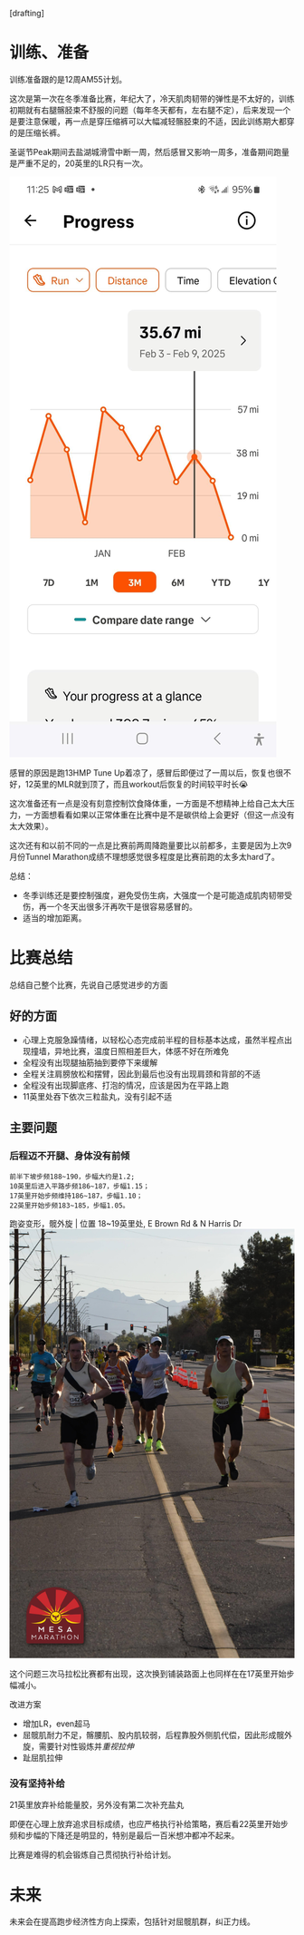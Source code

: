 
[drafting]

# 训练、准备
训练准备跟的是12周AM55计划。

这次是第一次在冬季准备比赛，年纪大了，冷天肌肉韧带的弹性是不太好的，训练初期就有右腿髂胫束不舒服的问题（每年冬天都有，左右腿不定），后来发现一个是要注意保暖，再一点是穿压缩裤可以大幅减轻髂胫束的不适，因此训练期大都穿的是压缩长裤。

圣诞节Peak期间去盐湖城滑雪中断一周，然后感冒又影响一周多，准备期间跑量是严重不足的，20英里的LR只有一次。

![mesa marathon](/img/2025-02-08-mesa-marathon/Screenshot_20250218_112501_Strava.jpg)

感冒的原因是跑13HMP Tune Up着凉了，感冒后即便过了一周以后，恢复也很不好，12英里的MLR就到顶了，而且workout后恢复的时间较平时长😭

这次准备还有一点是没有刻意控制饮食降体重，一方面是不想精神上给自己太大压力，一方面想看看如果以正常体重在比赛中是不是碳供给上会更好（但这一点没有太大效果）。

这次还有和以前不同的一点是比赛前两周降跑量要比以前都多，主要是因为上次9月份Tunnel Marathon成绩不理想感觉很多程度是比赛前跑的太多太hard了。

总结：
- 冬季训练还是要控制强度，避免受伤生病，大强度一个是可能造成肌肉韧带受伤，再一个冬天出很多汗再吹干是很容易感冒的。
- 适当的增加距离。


# 比赛总结
总结自己整个比赛，先说自己感觉进步的方面

## 好的方面
- 心理上克服急躁情绪，以轻松心态完成前半程的目标基本达成，虽然半程点出现撞墙，异地比赛，温度日照相差巨大，体感不好在所难免
- 全程没有出现腿抽筋抽到要停下来缓解
- 全程关注肩膀放松和摆臂，因此到最后也没有出现肩颈和背部的不适
- 全程没有出现脚底疼、打泡的情况，应该是因为在平路上跑
- 11英里处吞下依次三粒盐丸，没有引起不适

## 主要问题

### 后程迈不开腿、身体没有前倾
```
前半下坡步频188~190，步幅大约是1.2;
10英里后进入平路步频186~187，步幅1.15；
17英里开始步频维持186~187，步幅1.10；
22英里开始步频183~185，步幅1.05。
```

跑姿变形，髋外旋 | 位置 18~19英里处, E Brown Rd & N Harris Dr 
![mesa marathon](/img/2025-02-08-mesa-marathon/image_19.jpg)

这个问题三次马拉松比赛都有出现，这次换到铺装路面上也同样在在17英里开始步幅减小。

改进方案
- 增加LR，even超马
- 屈髋肌耐力不足，髂腰肌、股内肌较弱，后程靠股外侧肌代偿，因此形成髋外旋，需要针对性锻炼并*重视拉伸*
- 趾屈肌拉伸
  
### 没有坚持补给
21英里放弃补给能量胶，另外没有第二次补充盐丸

即便在心理上放弃追求目标成绩，也应严格执行补给策略，赛后看22英里开始步频和步幅的下降还是明显的，特别是最后一百米想冲都冲不起来。

比赛是难得的机会锻炼自己贯彻执行补给计划。

# 未来
未来会在提高跑步经济性方向上探索，包括针对屈髋肌群，纠正力线。
